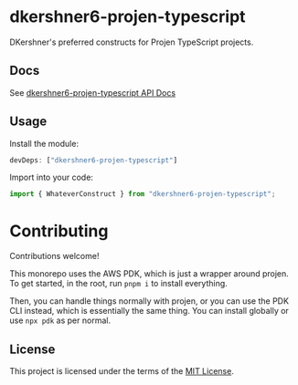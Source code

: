 # dkershner6-projen-typescript

DKershner's preferred constructs for Projen TypeScript projects.

## Docs

See [dkershner6-projen-typescript API Docs](https://dkershner6.github.io/projen-constructs/dkershner6-projen-typescript)

## Usage

Install the module:

```typescript
devDeps: ["dkershner6-projen-typescript"]
```

Import into your code:

```typescript
import { WhateverConstruct } from "dkershner6-projen-typescript";
```

# Contributing

Contributions welcome!

This monorepo uses the AWS PDK, which is just a wrapper around projen. To get started, in the root, run `pnpm i` to install everything.

Then, you can handle things normally with projen, or you can use the PDK CLI instead, which is essentially the same thing. You can install globally or use `npx pdk` as per normal.

## License

This project is licensed under the terms of the [MIT License](LICENSE.md).